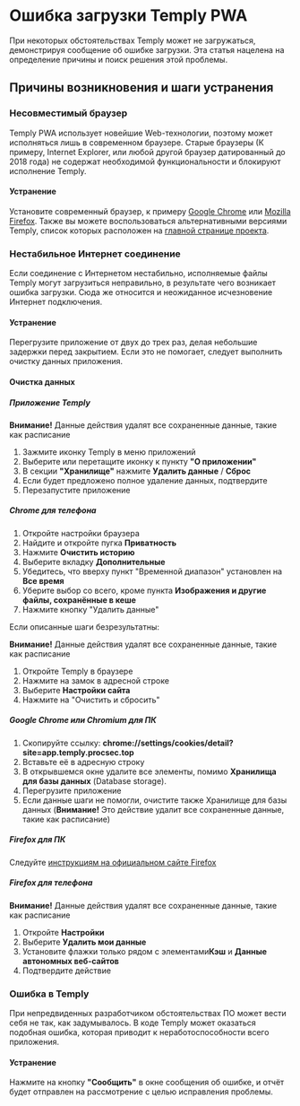 # Ошибка загрузки Temply PWA

[tags]: # (пробл, груз, ошиб, не, критич, фатал, поддерж, совмести, очист, удал, кеш, кэш, куки, cache, cookie, стер)
При некоторых обстоятельствах Temply может не загружаться, демонстрируя сообщение об ошибке загрузки.
Эта статья нацелена на определение причины и поиск решения этой проблемы.

## Причины возникновения и шаги устранения
### Несовместимый браузер
Temply PWA использует новейшие Web-технологии, поэтому может исполняться лишь в современном браузере. Старые браузеры (К примеру, Internet Explorer, или любой другой браузер датированный до 2018 года) не содержат необходимой функциональности и блокируют исполнение Temply.

#### Устранение
Установите современный браузер, к примеру [Google Chrome](https://chrome.com) или [Mozilla Firefox](https://firefox.com). Также вы можете воспользоваться альтернативными версиями Temply, список которых расположен на [главной странице проекта](/).

### Нестабильное Интернет соединение
Если соединение с Интернетом нестабильно, исполняемые файлы Temply могут загрузиться неправильно, в результате чего возникает ошибка загрузки. Сюда же относится и неожиданное исчезновение Интернет подключения.

#### Устранение
Перегрузите приложение от двух до трех раз, делая небольшие задержки перед закрытием. Если это не помогает, следует выполнить очистку данных приложения.

#### Очистка данных
##### Приложение Temply
**Внимание!** Данные действия удалят все сохраненные данные, такие как расписание
1. Зажмите иконку Temply в меню приложений
2. Выберите или перетащите иконку к пункту **"О приложении"**
3. В секции **"Хранилище"** нажмите **Удалить данные** / **Сброс**
4. Если будет предложено полное удаление данных, подтвердите
5. Перезапустите приложение

##### Chrome для телефона
1. Откройте настройки браузера
2. Найдите и откройте пугка **Приватность**
3. Нажмите **Очистить историю**
4. Выберите вкладку **Дополнительные**
5. Убедитесь, что вверху пункт "Временной диапазон" установлен на **Все время**
6. Уберите выбор со всего, кроме пункта **Изображения и другие файлы, сохранённые в кеше**
7. Нажмите кнопку "Удалить данные"

Если описанные шаги безрезультатны: 

**Внимание!** Данные действия удалят все сохраненные данные, такие как расписание
1. Откройте Temply в браузере
2. Нажмите на замок в адресной строке
3. Выберите **Настройки сайта**
4. Нажмите на "Очистить и сбросить"

##### Google Chrome или Chromium для ПК
1. Скопируйте ссылку: **chrome://settings/cookies/detail?site=app.temply.procsec.top**
2. Вставьте её в адресную строку
3. В открывшемся окне удалите все элементы, помимо **Хранилища для базы данных** (Database storage).
4. Перегрузите приложение
5. Если данные шаги не помогли, очистите также Хранилище для базы данных (**Внимание!** Это действие удалит все сохраненные данные, такие как расписание)

##### Firefox для ПК
Следуйте [инструкциям на официальном сайте Firefox](https://support.mozilla.org/ru/kb/api-hranilisha-nekotorye-veb-sajty-hotyat-dobavlya)

##### Firefox для телефона
**Внимание!** Данные действия удалят все сохраненные данные, такие как расписание
1. Откройте **Настройки**
2. Выберите **Удалить мои данные**
3. Установите флажки только рядом с элементами**Кэш** и **Данные автономных веб-сайтов**
4. Подтвердите действие

### Ошибка в Temply
При непредвиденных разработчиком обстоятельствах ПО может вести себя не так, как задумывалось. В коде Temply может оказаться подобная ошибка, которая приводит к неработоспособности всего приложения.

#### Устранение
Нажмите на кнопку **"Сообщить"** в окне сообщения об ошибке, и отчёт будет отправлен на рассмотрение с целью исправления проблемы.
